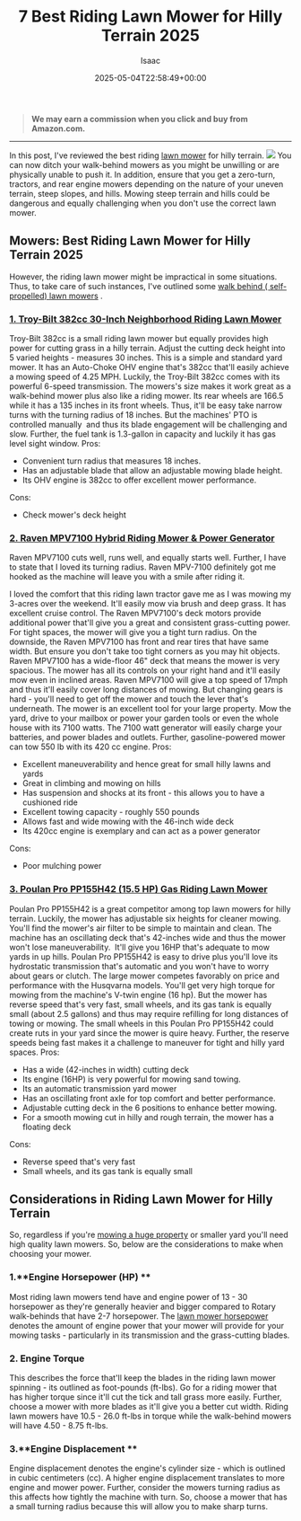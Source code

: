 ﻿---
author: Isaac
layout: post
title: 7 Best Riding Lawn Mower for Hilly Terrain 2025
date: '2025-05-04T22:58:49+00:00'
categories:
- Mowers
tags: []
slug: /best-riding-lawn-mower-for-hilly-terrain/
lastmod: 2025-05-07T12:21:25+03:00
---
> **We may earn a commission when you click and buy from Amazon.com.**
>

---
In this post, I've reviewed the best riding
[lawn mower](https://en.wikipedia.org/wiki/Lawn_mower)
for hilly terrain.
![](/assets/img/12/Pest-Control.jpg)
You can now ditch your walk-behind mowers as you might be unwilling or are physically unable to push it.
In addition, ensure that you get a zero-turn, tractors, and rear engine mowers depending on the nature of your uneven terrain, steep slopes, and hills.
Mowing steep terrain and hills could be dangerous and equally challenging when you don't use the correct lawn mower.
## Mowers: Best Riding Lawn Mower for Hilly Terrain 2025
However, the riding lawn mower might be impractical in some situations. Thus, to take care of such instances, I've outlined some
[walk behind ( self-propelled) lawn mowers](https://pestpolicy.com/best-self-propelled-lawn-mowers-under-300/)
.
### [1. Troy-Bilt 382cc 30-Inch Neighborhood Riding Lawn Mower](https://www.amazon.com/dp/B01MUDUCNM/?tag=p-policy-20)
Troy-Bilt 382cc is a small riding lawn mower but equally provides high power for cutting grass in a hilly terrain. Adjust the cutting deck height into 5 varied heights - measures 30 inches.
This is a simple and standard yard mower.
It has an Auto-Choke OHV engine that's 382cc that'll easily achieve a mowing speed of 4.25 MPH. Luckily, the
Troy-Bilt 382cc comes with its powerful 6-speed transmission.
The mowers's size makes it work great as a walk-behind mower plus also like a riding mower. Its rear wheels are 166.5 while it has a 135 inches in its front wheels. Thus, it'll be easy take narrow turns with the turning radius of 18 inches.
But the machines' PTO is controlled manually  and thus its blade engagement will be challenging and slow. Further, the fuel tank is 1.3-gallon in capacity and luckily it has gas level sight window.
Pros:
- Convenient turn radius that measures 18 inches.
- Has an adjustable blade that allow an adjustable mowing blade height.
- Its OHV engine is 382cc to offer excellent mower performance.

Cons:
- Check mower's deck height

### [2. Raven MPV7100 Hybrid Riding Mower & Power Generator](https://www.amazon.com/dp/B01MUDUCNM/?tag=p-policy-20)
Raven MPV7100 cuts well, runs well, and equally starts well. Further, I have to state that I loved its turning radius. Raven MPV-7100 definitely got me hooked as the machine will leave you with a smile after riding it.

I loved the comfort that this riding lawn tractor gave me as I was mowing my 3-acres over the weekend. It'll easily mow via brush and deep grass. It has excellent cruise control.
The
Raven MPV7100's deck motors provide additional power that'll give you a great and consistent grass-cutting power. For tight spaces, the mower will give you a tight turn radius.
On the downside, the
Raven MPV7100 has front and rear tires that have same width. But ensure you don't take too tight corners as you may hit objects.
Raven MPV7100 has a
wide-floor
46"
deck that means the mower is very spacious. The mower has all its controls on your right hand and it'll easily mow even in inclined areas.
Raven MPV7100 will give a top speed of 17mph and thus it'll easily cover long distances of mowing. But changing gears is hard - you'll need to get off the mower and touch the lever that's underneath.
The mower is an excellent tool for your large property. Mow the yard, drive to your mailbox or power your garden tools or even the whole house with its 7100 watts.
The
7100 watt generator will easily charge your batteries, and power blades and outlets.
Further,
gasoline-powered mower can tow 550 lb with its 420 cc engine.
Pros:
- Excellent maneuverability and hence great for small hilly lawns and yards
- Great in climbing and mowing on hills
- Has suspension and shocks at its front - this allows you to have a cushioned ride
- Excellent towing capacity - roughly 550 pounds
- Allows fast and wide mowing with the 46-inch wide deck
- Its 420cc engine is exemplary and can act as a power generator

Cons:
- Poor mulching power

### [3. Poulan Pro PP155H42 (15.5 HP) Gas Riding Lawn Mower](https://www.amazon.com/dp/B019F8TWB0/?tag=p-policy-20)
Poulan Pro PP155H42 is a great competitor among top lawn mowers for hilly terrain. Luckily, the mower has adjustable six heights for cleaner mowing. You'll find the mower's air filter to be simple to maintain and clean.
The machine has an oscillating deck that's 42-inches wide and thus the mower won't lose maneuverability.  It'll give you 16HP that's adequate to mow yards in up hills.
Poulan Pro PP155H42 is easy to drive plus you'll love its hydrostatic transmission that's automatic and you won't have to worry about gears or clutch.
The large mower competes favorably on price and performance with the Husqvarna models. You'll get very high torque for mowing from the machine's V-twin engine (16 hp).
But the mower has reverse speed that's very fast, small wheels, and its gas tank is equally small (about 2.5 gallons) and thus may require refilling for long distances of towing or mowing.
The small wheels in this
Poulan Pro PP155H42 could create ruts in your yard since the mower is quire heavy. Further, the reserve speeds being fast makes it a challenge to maneuver for tight and hilly yard spaces.
Pros:
- Has a wide (42-inches in width) cutting deck
- Its engine (16HP) is very powerful for mowing sand towing.
- Its an automatic transmission yard mower
- Has an oscillating front axle for top comfort and better performance.
- Adjustable cutting deck in the 6 positions to enhance better mowing.
- For a smooth mowing cut in hilly and rough terrain, the mower has a floating deck

Cons:
- Reverse speed that's very fast
- Small wheels, and its gas tank is equally small

## Considerations in Riding Lawn Mower for Hilly Terrain
So, regardless if you're
[mowing a huge property](https://pestpolicy.com/best-lawn-mower-for-large-yard/)
or smaller yard you'll need high quality lawn mowers. So, below are the considerations to make when choosing your mower.

### 1.**Engine Horsepower (HP) **
Most riding lawn mowers tend have and engine power of 13 - 30 horsepower as they're generally heavier and bigger compared to Rotary walk-behinds that have 2-7 horsepower.
The
[lawn mower horsepower](https://www.hunker.com/13405208/how-to-get-more-hp-out-of-a-lawn-mower-engine)
denotes the amount of engine power that your mower will provide for your mowing tasks - particularly in its transmission and the grass-cutting blades.
### 2. Engine Torque
This describes the force that'll keep the blades in the riding lawn mower spinning - its outlined as foot-pounds (ft-lbs). Go for a riding mower that has higher torque since it'll cut the tick and tall grass more easily.
Further, choose a mower with more blades as it'll give you a better cut width. Riding lawn mowers have 10.5 - 26.0 ft-lbs in torque while the walk-behind mowers will have 4.50 - 8.75 ft-lbs.
### 3.**Engine Displacement **
Engine displacement denotes the engine's cylinder size - which is outlined in cubic centimeters (cc). A higher engine displacement translates to more engine and mower power.
Further, consider the mowers turning radius as this affects how tightly the machine with turn. So, choose a mower that has a small turning radius because this will allow you to make sharp turns.